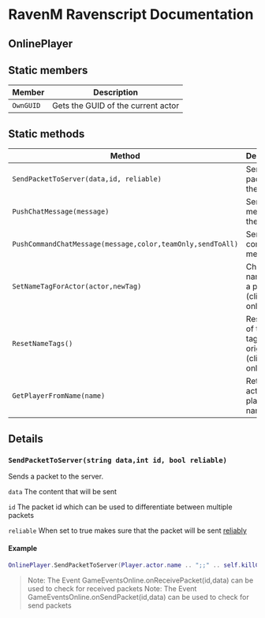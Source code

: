 # RavenM Ravenscript Documentation


OnlinePlayer
-------------
## Static members

| Member | Description                    |
| ------------- | ------------------------------ |
| `OwnGUID`      | Gets the GUID of the current actor       |

## Static methods

| Method | Description                    |
| ------------- | ------------------------------ |
| `SendPacketToServer(data,id, reliable)`      | Sends a packet to the server       |
| `PushChatMessage(message)`   | Send a chat message as the user    |
| `PushCommandChatMessage(message,color,teamOnly,sendToAll)`   | Send a command message   |
| `SetNameTagForActor(actor,newTag)`   | Change the name tag of a player (client side only)   |
| `ResetNameTags()`   | Resets all of the name tags to the original (client side only)   |
| `GetPlayerFromName(name)`   | Return the actor of a player by name   |

## Details

### `SendPacketToServer(string data,int id, bool reliable)`
Sends a packet to the server.

`data` The content that will be sent

`id` The packet id which can be used to differentiate between multiple packets

`reliable` When set to true makes sure that the packet will be sent [reliably](https://partner.steamgames.com/doc/api/ISteamNetworking#EP2PSend) 


#### Example
```lua
OnlinePlayer.SendPacketToServer(Player.actor.name .. ";;" .. self.killCounter,48,true)
```
> Note: The Event GameEventsOnline.onReceivePacket(id,data) can be used to check for received packets
> Note: The Event GameEventsOnline.onSendPacket(id,data) can be used to check for send packets



